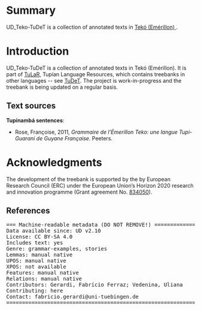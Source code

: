
# Summary

UD_Teko-TuDeT is a collection of annotated texts in <a href="https://glottolog.org/resource/languoid/id/emer1243"> Tekó (Emérillon) </a>.




# Introduction

UD_Teko-TuDeT is a collection of annotated texts in Tekó (Emérillon). It is part of [TuLaR](https://tular.clld.org), Tupían Language Resources, which contains treebanks in other languages -- see [TuDeT](https://tular.clld.org/contributions/tudet). The project is work-in-progress and the treebank is being updated on a regular basis.



## Text sources

**Tupinambá sentences**:<br/>
* Rose, Françoise, 2011, *Grammaire de l'Émerillon Teko: une langue Tupi-Guarani de Guyane Française*. Peeters.



# Acknowledgments

The development of the treebank is supported by the by European Research Council (ERC) under the European Union’s Horizon 2020 research and innovation programme (Grant agreement No. [834050](https://uni-tuebingen.de/fakultaeten/philosophische-fakultaet/fachbereiche/neuphilologie/seminar-fuer-sprachwissenschaft/arbeitsbereiche/allg-sprachwissenschaft/projekte/crosslingference/)).

## References


<pre>
=== Machine-readable metadata (DO NOT REMOVE!) ================================
Data available since: UD v2.10
License: CC BY-SA 4.0
Includes text: yes
Genre: grammar-examples, stories
Lemmas: manual native
UPOS: manual native
XPOS: not available
Features: manual native
Relations: manual native
Contributors: Gerardi, Fabrício Ferraz; Vedenina, Uliana
Contributing: here
Contact: fabricio.gerardi@uni-tuebingen.de
===============================================================================
</pre>
